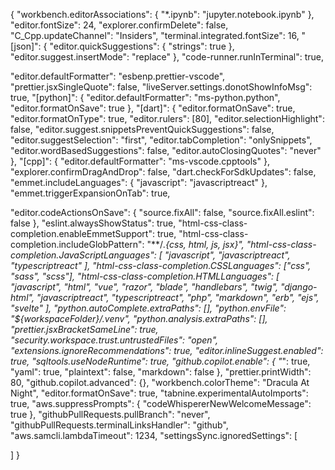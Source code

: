 {
  "workbench.editorAssociations": {
    "*.ipynb": "jupyter.notebook.ipynb"
  },
  "editor.fontSize": 24,
  "explorer.confirmDelete": false,
  "C_Cpp.updateChannel": "Insiders",
  "terminal.integrated.fontSize": 16,
  "[json]": {
    "editor.quickSuggestions": {
      "strings": true
    },
    "editor.suggest.insertMode": "replace"
  },
  "code-runner.runInTerminal": true,

  "editor.defaultFormatter": "esbenp.prettier-vscode",
  "prettier.jsxSingleQuote": false,
  "liveServer.settings.donotShowInfoMsg": true,
  "[python]": {
    "editor.defaultFormatter": "ms-python.python",
    "editor.formatOnSave": true
  },
  "[dart]": {
    "editor.formatOnSave": true,
    "editor.formatOnType": true,
    "editor.rulers": [80],
    "editor.selectionHighlight": false,
    "editor.suggest.snippetsPreventQuickSuggestions": false,
    "editor.suggestSelection": "first",
    "editor.tabCompletion": "onlySnippets",
    "editor.wordBasedSuggestions": false,
    "editor.autoClosingQuotes": "never"
  },
  "[cpp]": {
    "editor.defaultFormatter": "ms-vscode.cpptools"
  },
  "explorer.confirmDragAndDrop": false,
  "dart.checkForSdkUpdates": false,
  "emmet.includeLanguages": {
    "javascript": "javascriptreact"
  },
  "emmet.triggerExpansionOnTab": true,

  "editor.codeActionsOnSave": {
    "source.fixAll": false,
    "source.fixAll.eslint": false
  },
  "eslint.alwaysShowStatus": true,
  "html-css-class-completion.enableEmmetSupport": true,
  "html-css-class-completion.includeGlobPattern": "**/*.{css, html, js, jsx}",
  "html-css-class-completion.JavaScriptLanguages": [
    "javascript",
    "javascriptreact",
    "typescriptreact"
  ],
  "html-css-class-completion.CSSLanguages": ["css", "sass", "scss"],
  "html-css-class-completion.HTMLLanguages": [
    "javascript",
    "html",
    "vue",
    "razor",
    "blade",
    "handlebars",
    "twig",
    "django-html",
    "javascriptreact",
    "typescriptreact",
    "php",
    "markdown",
    "erb",
    "ejs",
    "svelte"
  ],
  "python.autoComplete.extraPaths": [],
  "python.envFile": "${workspaceFolder}/.venv",
  "python.analysis.extraPaths": [],
  "prettier.jsxBracketSameLine": true,
  "security.workspace.trust.untrustedFiles": "open",
  "extensions.ignoreRecommendations": true,
  "editor.inlineSuggest.enabled": true,
  "sqltools.useNodeRuntime": true,
  "github.copilot.enable": {
    "*": true,
    "yaml": true,
    "plaintext": false,
    "markdown": false
  },
  "prettier.printWidth": 80,
  "github.copilot.advanced": {},
  "workbench.colorTheme": "Dracula At Night",
  "editor.formatOnSave": true,
  "tabnine.experimentalAutoImports": true,
  "aws.suppressPrompts": {
    "codeWhispererNewWelcomeMessage": true
  },
  "githubPullRequests.pullBranch": "never",
  "githubPullRequests.terminalLinksHandler": "github",
  "aws.samcli.lambdaTimeout": 1234,
  "settingsSync.ignoredSettings": [
    
  ]
}
